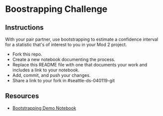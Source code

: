 # Boostrapping Challenge

## Instructions

With your pair partner, use bootstrapping to estimate a confidence interval for a statistic that's of interest to you in your Mod 2 project.

* Fork this repo.
* Create a new notebook documenting the process.
* Replace this README file with one that documents your work and includes a link to your notebook.
* Add, commit, and push your changes.
* Share a link to your fork in #seattle-ds-040119-git

## Resources

* [Bootstrapping Demo Notebook](bootstrap-demo.ipynb)
